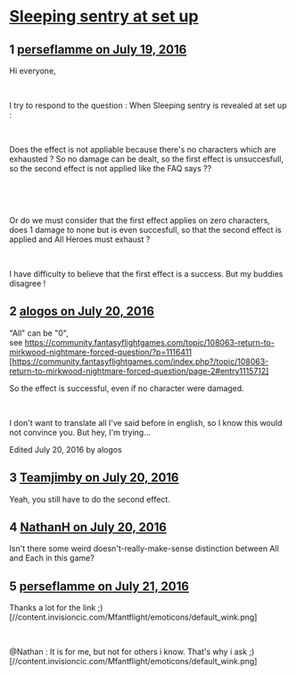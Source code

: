 # [Sleeping sentry at set up](https://community.fantasyflightgames.com/topic/225299-sleeping-sentry-at-set-up/)

## 1 [perseflamme on July 19, 2016](https://community.fantasyflightgames.com/topic/225299-sleeping-sentry-at-set-up/?do=findComment&comment=2316327)

Hi everyone,

 

I try to respond to the question : When Sleeping sentry is revealed at set up  :

 

Does the effect is not appliable because there's no characters which are exhausted ? So no damage can be dealt, so the first effect is unsuccesfull, so the second effect is not applied like the FAQ says ??

 

 

Or do we must consider that the first effect applies on zero characters, does 1 damage to none but is even succesfull, so that the second effect is applied and All Heroes must exhaust ?

 

I have difficulty to believe that the first effect is a success. But my buddies disagree !

## 2 [alogos on July 20, 2016](https://community.fantasyflightgames.com/topic/225299-sleeping-sentry-at-set-up/?do=findComment&comment=2318488)

"All" can be "0", see https://community.fantasyflightgames.com/topic/108063-return-to-mirkwood-nightmare-forced-question/?p=1116411 [https://community.fantasyflightgames.com/index.php?/topic/108063-return-to-mirkwood-nightmare-forced-question/page-2#entry1115712]

So the effect is successful, even if no character were damaged.

 

I don't want to translate all I've said before in english, so I know this would not convince you. But hey, I'm trying...

Edited July 20, 2016 by alogos

## 3 [Teamjimby on July 20, 2016](https://community.fantasyflightgames.com/topic/225299-sleeping-sentry-at-set-up/?do=findComment&comment=2318704)

Yeah, you still have to do the second effect.

## 4 [NathanH on July 20, 2016](https://community.fantasyflightgames.com/topic/225299-sleeping-sentry-at-set-up/?do=findComment&comment=2319386)

Isn't there some weird doesn't-really-make-sense distinction between All and Each in this game?

## 5 [perseflamme on July 21, 2016](https://community.fantasyflightgames.com/topic/225299-sleeping-sentry-at-set-up/?do=findComment&comment=2320934)

Thanks a lot for the link ;) [//content.invisioncic.com/Mfantflight/emoticons/default_wink.png]

 

@Nathan : It is for me, but not for others i know. That's why i ask ;) [//content.invisioncic.com/Mfantflight/emoticons/default_wink.png]

